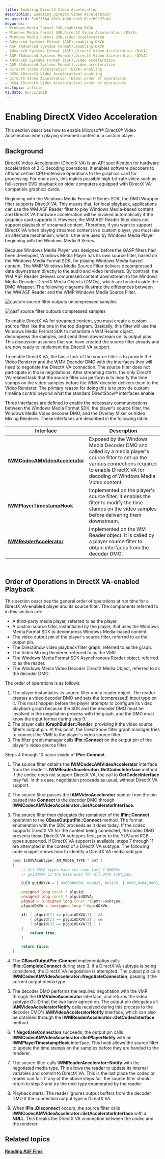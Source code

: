 ```yaml
---
title: Enabling DirectX Video Acceleration
description: Enabling DirectX Video Acceleration
ms.assetid: 5cb2f564-88e3-4b60-bde3-6ccf69c97c48
keywords:
- Windows Media Format SDK,enabling DXVA
- Windows Media Format SDK,DirectX Video Acceleration (DXVA)
- Windows Media Format SDK,video acceleration
- Advanced Systems Format (ASF),enabling DXVA
- ASF (Advanced Systems Format),enabling DXVA
- Advanced Systems Format (ASF),DirectX Video Acceleration (DXVA)
- ASF (Advanced Systems Format),DirectX Video Acceleration (DXVA)
- Advanced Systems Format (ASF),video acceleration
- ASF (Advanced Systems Format),video acceleration
- DirectX Video Acceleration (DXVA),enabling
- DXVA (DirectX Video Acceleration),enabling
- DirectX Video Acceleration (DXVA),order of operations
- DXVA (DirectX Video Acceleration),order of operations
ms.topic: article
ms.date: 05/31/2018
---
```


# Enabling DirectX Video Acceleration

This section describes how to enable Microsoft® DirectX® Video Acceleration when playing streamed content in a custom player.

## Background

DirectX Video Acceleration (DirectX VA) is an API specification for hardware acceleration of 2-D decoding operations. It enables software decoders to offload certain CPU-intensive operations to the graphics card for processing. For end users, this makes possible high-bit-rate video such as full-screen DVD playback on older computers equipped with DirectX VA-compatible graphics cards.

Beginning with the Windows Media Format 9 Series SDK, the DMO Wrapper filter supports DirectX VA. This means that, for local playback, applications can use the WM ASF Reader filter to play Windows Media-based content and DirectX VA hardware acceleration will be invoked automatically if the graphics card supports it. However, the WM ASF Reader filter does not support playback of streamed content. Therefore, if you want to support DirectX VA when playing streamed content in a custom player, you must use an alternate mechanism, which is the one used by Windows Media Player beginning with the Windows Media 9 Series.

Because Windows Media Player was designed before the QASF filters had been developed, Windows Media Player has its own source filter, based on the Windows Media Format SDK, for playing Windows Media-based content. The WMP Windows Media Source Filter delivers decompressed data downstream directly to the audio and video renderers. By contrast, the WM ASF Reader delivers compressed content downstream to the Windows Media Decoder DirectX Media Objects (DMOs), which are hosted inside the DMO Wrapper. The following diagrams illustrate the differences between the WM ASF Reader and the WMP Windows Media Source Filter.

![custom source filter outputs uncompressed samples](images/wmp-dxva-graph.png)

![qasf source filter outputs compressed samples](images/qasf-dxva-graph.png)

To enable DirectX VA for streamed content, you must create a custom source filter like the one in the top diagram. Basically, this filter will use the Windows Media Format SDK to instantiate a WM Reader object, decompress the samples, and send them downstream on its output pins. This discussion assumes that you have created the source filter already and are now ready to implement the DirectX VA support.

To enable DirectX VA, the basic task of the source filter is to provide the Video Renderer and the WMV Decoder DMO with the interfaces they will need to negotiate the DirectX VA connection. The source filter does not participate in those negotiations. After streaming starts, the only DirectX VA-related task that the source filter can perform is to modify the time stamps on the video samples before the WMV decoder delivers them to the Video Renderer. The primary reason for doing this is to provide custom timeline control beyond what the standard DirectShow® interfaces enable.

Three interfaces are defined to enable the necessary communications between the Windows Media Format SDK, the player's source filter, the Windows Media Video decoder DMO, and the Overlay Mixer or Video Mixing Renderer. These interfaces are described in the following table.



| Interface                                                        | Description                                                                                                                                                                                        |
|------------------------------------------------------------------|----------------------------------------------------------------------------------------------------------------------------------------------------------------------------------------------------|
| [**IWMCodecAMVideoAccelerator**](/windows/desktop/api/wmdxva/nn-wmdxva-iwmcodecamvideoaccelerator) | Exposed by the Windows Media Decoder DMO and called by a media player's source filter to set up the various connections required to enable DirectX VA for decoding of Windows Media Video content. |
| [**IWMPlayerTimestampHook**](/windows/desktop/api/wmdxva/nn-wmdxva-iwmplayertimestamphook)         | Implemented on the player's source filter. It enables the filter to modify the time stamps on the video samples before delivering them downstream.                                                 |
| [**IWMReaderAccelerator**](/windows/desktop/api/wmsdkidl/nn-wmsdkidl-iwmreaderaccelerator)             | Implemented on the WM Reader object. It is called by a player source filter to obtain interfaces from the decoder DMO.                                                                             |



 

## Order of Operations in DirectX VA–enabled Playback

This section describes the general order of operations at run time for a DirectX VA-enabled player and its source filter. The components referred to in this section are:

-   A third-party media player, referred to as the player.
-   A custom source filter, instantiated by the player, that uses the Windows Media Format SDK to decompress Windows Media-based content.
-   The video output pin of the player's source filter, referred to as the output pin.
-   The DirectShow video playback filter graph, referred to as the graph.
-   The Video Mixing Renderer, referred to as the VMR.
-   The Windows Media Format SDK Asynchronous Reader object, referred to as the reader.
-   The Windows Media Video Decoder DirectX Media Object, referred to as the decoder DMO.

The order of operations is as follows:

1.  The player instantiates its source filter and a reader object. The reader creates a video decoder DMO and sets the (compressed) input type on it. This must happen before the player attempts to configure its video playback graph because the SDK and the decoder DMO must be involved in the negotiation process with the graph, and the DMO must know the input format during step 9.
2.  The player calls **IGraphBuilder::Render**, providing it the video source filter's output pin. At this point, the DirectShow filter graph manager tries to connect the VMR to the player's video source filter.
3.  The filter graph manager calls **IPin::Connect** on the output pin of the player's video source filter.

Steps 4 through 10 occur inside of **IPin::Connect**.

1.  The source filter obtains the **IWMCodecAMVideoAccelerator** interface from the reader's **IWMReaderAccelerator::GetCodecInterface** method. If the codec does not support DirectX VA, the call to **GetCodecInterface** may fail. In this case, negotiation proceeds as usual, without DirectX VA support.
2.  The source filter passes the **IAMVideoAccelerator** pointer from the pin passed into **Connect** to the decoder DMO through **IWMCodecAMVideoAccelerator::SetAcceleratorInterface**.
3.  The source filter then delegates the remainder of the **IPin::Connect** operation to the **CBaseOutputPin::Connect** method. The format enumeration with the SDK proceeds as it does today. If the codec supports DirectX VA for the content being connected, the codec DMO presents those DirectX VA subtypes first, prior to the YUV and RGB types supported. If DirectX VA support is available, steps 7 through 11 are attempted in the context of a DirectX VA subtype. The following code snippet shows how to identify a DirectX VA media subtype.
    ```C++
    bool IsDXVASubtype( AM_MEDIA_TYPE * pmt )
    {
        // All DXVA types have the same last 3 DWORDs.
        // guidDXVA is the base GUID for all DXVA subtypes.

        GUID guidDXVA = { 0x00000000, 0xa0c7, 0x11d3, { 0xb9,0x84,0x00,0xc0,0x4f,0x2e,0x73,0xc5 } };

        unsigned long const * plguid;
        unsigned long const * plguidDXVA;
        plguid = (unsigned long const *)&pmt->subtype;
        plguidDXVA = (unsigned long *)&guidDXVA;

        if( ( plguid[1] == plguidDXVA[1] ) &&
            ( plguid[2] == plguidDXVA[2] ) &&
            ( plguid[3] == plguidDXVA[3] ) )
        {
            return true;
        }

        return false;
    }
    
    ```

    

4.  The **CBaseOutputPin::Connect** implementation calls **IPin::CompleteConnect** during step 3. If a DirectX VA subtype is being considered, the DirectX VA negotiation is attempted. The output pin calls **IWMCodecAMVideoAccelerator::NegotiateConnection**, passing it the current output media type.
5.  The decoder DMO performs the required negotiation with the VMR through the **IAMVideoAccelerator** interface, and returns the video subtype GUID that the two have agreed on. The output pin delegates all **IAMVideoAcceleratorNotify** calls received during this process to the decoder DMO's **IAMVideoAcceleratorNotify** interface, which can also be obtained through the **IWMReaderAccelerator::GetCodecInterface** method.
6.  If **NegotiateConnection** succeeds, the output pin calls **IWMCodecAMVideoAccelerator::SetPlayerNotify** with an **IWMPlayerTimestampHook** interface. This hook allows the source filter to update the time stamps on the samples before they are handed to the renderer.
7.  The source filter calls **IWMReaderAccelerator::Notify** with the negotiated media type. This allows the reader to update its internal variables and commit to DirectX VA. This is the last place the codec or reader can fail. If any of the above steps fail, the source filter should return to step 3 and try the next type enumerated by the reader.
8.  Playback starts. The reader ignores output buffers from the decoder DMO if the connection output type is DirectX VA.
9.  When **IPin::Disconnect** occurs, the source filter calls **IWMCodecAMVideoAccelerator::SetAcceleratorInterface** with a **NULL**. This breaks the DirectX VA connection between the codec and the renderer.

## Related topics

<dl> <dt>

[**Reading ASF Files**](reading-asf-files.md)
</dt> </dl>

 

 




